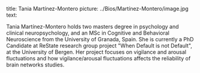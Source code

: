 title: Tania Martínez-Montero
picture: ../Bios/Martínez-Montero/image.jpg
text: 

Tania Martínez-Montero holds two masters degree in psychology and clinical neuropsychology, and an MSc in Cognitive and Behavioral Neuroscience from the University of Granada, Spain. She is currently a PhD Candidate at ReState research group project "When Default is not Default", at the University of Bergen. Her project focuses on vigilance and arousal fluctuations and how vigilance/arousal fluctuations affects the reliability of brain networks studies.
